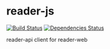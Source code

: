 # reader-js

[![Build Status](https://travis-ci.org/gorillab/reader-js.svg?branch=master)](https://travis-ci.org/gorillab/reader-js)
[![Dependencies Status](https://david-dm.org/gorillab/reader-js.svg)](https://github.com/gorillab/reader-js)

reader-api client for reader-web

